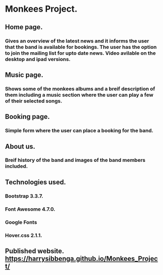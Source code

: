 # Monkees Project. 

## Home page. 
### Gives an overview of the latest news and it informs the user that the band is available for bookings. The user has the option to join the mailing list for upto date news. Video avilable on the desktop and ipad versions.

## Music page.
### Shows some of the monkees albums and a breif description of them including a music section where the user can play a few of their selected songs.

## Booking page.
### Simple form where the user can place a booking for the band. 

## About us.
### Breif history of the band and images of the band members included. 

## Technologies used.

### Bootstrap 3.3.7.
### Font Awesome 4.7.0.
### Google Fonts 
### Hover.css 2.1.1.

## Published website. https://harrysibbenga.github.io/Monkees_Project/

